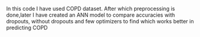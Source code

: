 In this code I have used COPD dataset.
After which preprocessing is done,later I have created an ANN model to compare accuracies with dropouts, without dropouts and few optimizers to find which works better in predicting COPD

